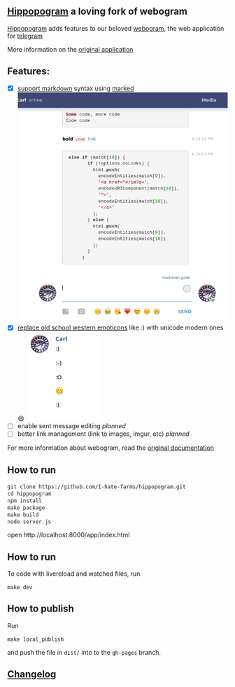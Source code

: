 ## [Hippopogram](http://i-hate-farms.github.io/hippopogram) a loving fork of webogram

[Hippopogram](http://i-hate-farms.github.io/hippopogram) adds features to our beloved [webogram](https://github.com/zhukov/webogram), the web application for [telegram](telegram.org)

More information on the [original application](README-ori.md)

## Features: 
  - [x] [support markdown](https://github.com/I-hate-farms/hippopogram/issues/2) syntax using [marked](https://github.com/chjj/marked)
  ![sample](doc/markdown.png)
  - [x] [replace old school western emoticons](https://github.com/I-hate-farms/hippopogram/issues/1) like :) with unicode modern ones :smile:
  ![sample](doc/emoticons.png) 
  - [ ] enable sent message editing *planned*
  - [ ] better link management (link to images, imgur, etc) *planned*

For more information about webogram, read the [original documentation](README-ori.md)

## How to run 

``` 
git clone https://github.com/I-hate-farms/hippopogram.git
cd hippopogram
npm install 
make package
make build
node server.js

```

open http://localhost:8000/app/index.html

## How to run 
To code with livereload and watched files, run 
```
make dev
```

## How to publish 
Run 
```
make local_publish
```
and push the file in `dist/` into to the `gh-pages` branch. 
## [Changelog](CHANGELOG.md)
